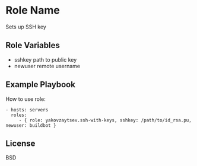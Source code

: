 Role Name
=========

Sets up SSH key

Role Variables
--------------

- sshkey path to public key
- newuser remote username

Example Playbook
----------------

How to use role:

    - hosts: servers
      roles:
         - { role: yakovzaytsev.ssh-with-keys, sshkey: /path/to/id_rsa.pu, newuser: buildbot }

License
-------

BSD
